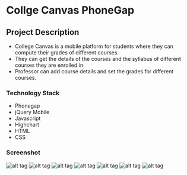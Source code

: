 # Collge Canvas PhoneGap

## Project Description
- College Canvas is a mobile platform for students where they can compute their grades of different courses.
- They can get the details of the courses and the syllabus of different courses they are enrolled in.
- Professor can add course details and set the grades for different courses.

### Technology Stack
- Phonegap
- jQuery Mobile
- Javascript
- Highchart
- HTML
- CSS
 
### Screenshot

![alt tag](http://puneetpoplisjsu.com/login.png)
![alt tag](http://puneetpoplisjsu.com/signup.png)
![alt tag](http://puneetpoplisjsu.com/sc1.png)
![alt tag](http://puneetpoplisjsu.com/sc2.png)
![alt tag](http://puneetpoplisjsu.com/sc3.png)
![alt tag](http://puneetpoplisjsu.com/sc4.png)
![alt tag](http://puneetpoplisjsu.com/sc5.png)


